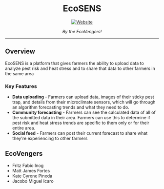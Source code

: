 <div align="center">
<h1>EcoSENS</h1>

[![Website](https://img.shields.io/badge/Website-Live-green?style=for-the-badge)](https://ecosenslocal-production.up.railway.app/)

*By the EcoVengers!*

</div>

---

## Overview

EcoSENS is a platform that gives farmers the ability to upload data to analyze pest risk and heat stress and to share that data to other farmers in the same area

### Key Features

-  **Data uploading** - Farmers can upload data, images of their sticky pest trap, and details from their microclimate sensors, which will go through an algorithm forecasting trends and what they need to do.
-  **Community forecasting** - Farmers can see the calculated data of all of the submitted data in their area.  Farmers can use this to determine if pest risk and heat stress trends are specific to them only or for their entire area.
-  **Social feed** - Farmers can post their current forecast to share what they're experiencing to other farmers



## EcoVengers
  - Fritz Fabio Inog
  - Matt James Fortes
  - Kate Cyrene Pineda
  - Jacobo Miguel Icaro
